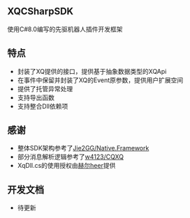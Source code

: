 ## XQCSharpSDK

使用C#8.0编写的先驱机器人插件开发框架

## 特点

* 封装了XQ提供的接口，提供基于抽象数据类型的XQApi
* 在事件中保留并封装了XQ的Event原参数，提供用户扩展空间
* 提供了托管异常处理
* 支持导出函数
* 支持整合Dll依赖项

## 感谢

* 整体SDK架构参考了<a href="https://github.com/Jie2GG/Native.Framework">Jie2GG/Native.Framework</a>
* 部分消息解析逻辑参考了<a href="https://github.com/w4123/CQXQ">w4123/CQXQ</a>
* XqDll.cs的使用授权由<a href="https://gitee.com/heerkaisair">赫尔heer</a>提供

## 开发文档
* 待更新

